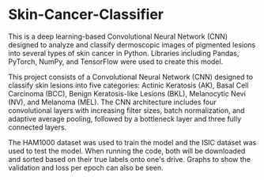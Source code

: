 # Skin-Cancer-Classifier

This is a deep learning-based Convolutional Neural Network (CNN) designed to analyze and classify dermoscopic images of pigmented lesions into several types of skin cancer in Python. Libraries including Pandas, PyTorch, NumPy, and TensorFlow were used to create this model. 

This project consists of a Convolutional Neural Network (CNN) designed to classify skin lesions into five categories: Actinic Keratosis (AK), Basal Cell Carcinoma (BCC), Benign Keratosis-like Lesions (BKL), Melanocytic Nevi (NV), and Melanoma (MEL). The CNN architecture includes four convolutional layers with increasing filter sizes, batch normalization, and adaptive average pooling, followed by a bottleneck layer and three fully connected layers. 

The HAM1000 dataset was used to train the model and the ISIC dataset was used to test the model. When running the code, both will be downloaded and sorted based on their true labels onto one's drive. Graphs to show the validation and loss per epoch can also be seen. 
